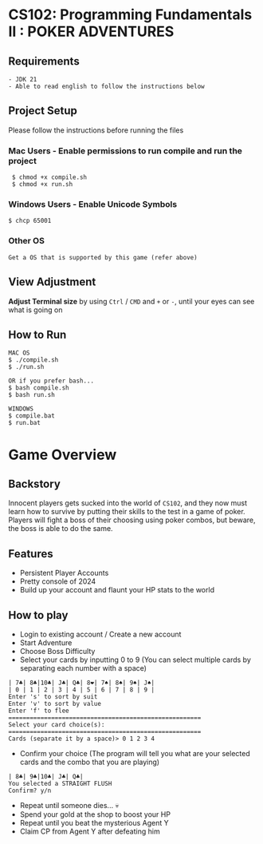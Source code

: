 # CS102: Programming Fundamentals II : POKER ADVENTURES 

## Requirements
```
- JDK 21
- Able to read english to follow the instructions below 
```

## Project Setup
Please follow the instructions before running the files


### Mac Users - Enable permissions to run compile and run the project
```
 $ chmod +x compile.sh
 $ chmod +x run.sh
```

### Windows Users - Enable Unicode Symbols
```
$ chcp 65001
```

### Other OS
```
Get a OS that is supported by this game (refer above)
```

## View Adjustment
<b>Adjust Terminal size</b> by using `Ctrl` / `CMD` and `+` or `-`, until your eyes can see what is going on

## How to Run
```
MAC OS
$ ./compile.sh
$ ./run.sh

OR if you prefer bash...
$ bash compile.sh
$ bash run.sh

WINDOWS
$ compile.bat
$ run.bat

```
# Game Overview

## Backstory
Innocent players gets sucked into the world of `CS102`, and they now must learn how to survive by putting their skills to the test in a game of poker. Players will fight a boss of their choosing using poker combos, but beware, the boss is able to do the same.

## Features
* Persistent Player Accounts 
* Pretty console of 2024
* Build up your account and flaunt your HP stats to the world

## How to play
 + Login to existing account / Create a new account
 + Start Adventure
 + Choose Boss Difficulty
 + Select your cards by inputting 0 to 9 (You can select multiple cards by separating each number with a space)

 ```
| 7♣| 8♣|10♣| J♣| Q♣| 8❤| 7♠| 8♠| 9♠| J♠|
| 0 | 1 | 2 | 3 | 4 | 5 | 6 | 7 | 8 | 9 |
Enter 's' to sort by suit
Enter 'v' to sort by value
Enter 'f' to flee
======================================================
Select your card choice(s): 
======================================================
Cards (separate it by a space)> 0 1 2 3 4
 ```
 + Confirm your choice (The program will tell you what are your selected cards and the combo that you are playing)
 ```
| 8♣| 9♣|10♣| J♣| Q♣|
You selected a STRAIGHT FLUSH
Confirm? y/n
 ```
 + Repeat until someone dies... 💀
 + Spend your gold at the shop to boost your HP
 + Repeat until you beat the mysterious Agent Y
 + Claim CP from Agent Y after defeating him



